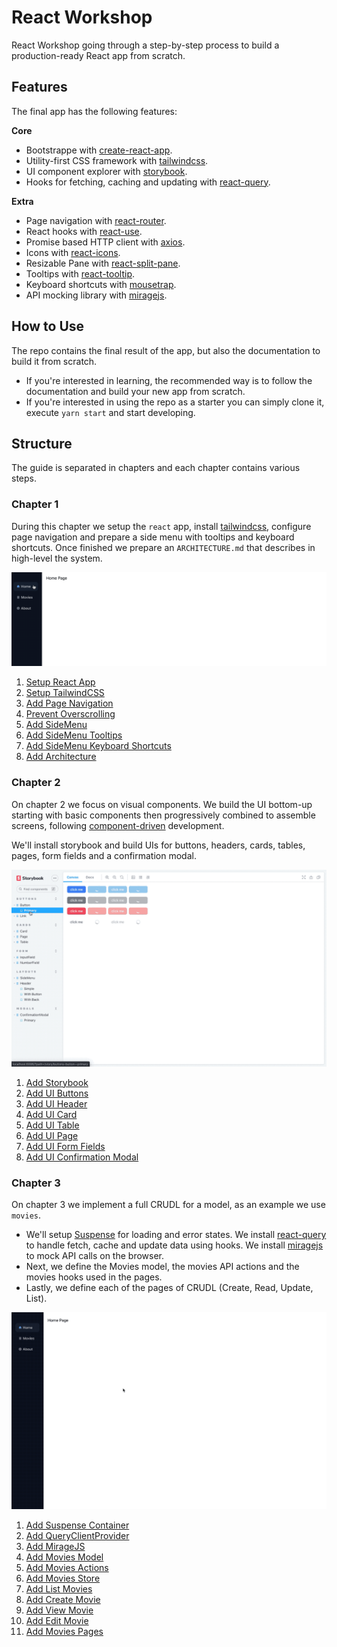 # React Workshop

React Workshop going through a step-by-step process to build a production-ready React app from scratch.

## Features

The final app has the following features:

**Core**
* Bootstrappe with [create-react-app].
* Utility-first CSS framework with [tailwindcss].
* UI component explorer with [storybook].
* Hooks for fetching, caching and updating with [react-query].

**Extra**
* Page navigation with [react-router].
* React hooks with [react-use].
* Promise based HTTP client with [axios].
* Icons with [react-icons].
* Resizable Pane with [react-split-pane].
* Tooltips with [react-tooltip].
* Keyboard shortcuts with [mousetrap].
* API mocking library with [miragejs].

[create-react-app]: https://github.com/facebook/create-react-app
[tailwindcss]: https://tailwindcss.com
[storybook]: https://storybook.js.org
[react-query]: https://react-query.tanstack.com
[react-router]: https://reactrouter.com/web/guides/quick-start
[react-use]: https://streamich.github.io/react-use
[axios]: https://github.com/axios/axios
[react-icons]: https://react-icons.github.io/react-icons
[react-split-pane]: https://github.com/tomkp/react-split-pane
[react-tooltip]: https://github.com/wwayne/react-tooltip
[mousetrap]: https://github.com/ccampbell/mousetrap
[miragejs]: https://miragejs.com/

## How to Use

The repo contains the final result of the app, but also the documentation to build it from scratch.

* If you're interested in learning, the recommended way is to follow the documentation and build your new app from scratch.
* If you're interested in using the repo as a starter you can simply clone it, execute `yarn start` and start developing.

## Structure

The guide is separated in chapters and each chapter contains various steps.

### Chapter 1

During this chapter we setup the `react` app, install [tailwindcss], configure page navigation and prepare a side menu with tooltips and keyboard shortcuts. Once finished we prepare an `ARCHITECTURE.md` that describes in high-level the system.

![Chapter 1 preview](doc/chapter-1/imgs/preview.gif)

1. [Setup React App](doc/chapter-1/1.setup-react-app.md)
2. [Setup TailwindCSS](doc/chapter-1/2.setup-tailwindcss.md)
3. [Add Page Navigation](doc/chapter-1/3.add-page-navigation.md)
4. [Prevent Overscrolling](doc/chapter-1/4.prevent-overscrolling.md)
5. [Add SideMenu](doc/chapter-1/5.add-sidemenu.md)
6. [Add SideMenu Tooltips](doc/chapter-1/6.add-sidemenu-tooltips.md)
7. [Add SideMenu Keyboard Shortcuts](doc/chapter-1/7.add-sidemenu-keyboard-shortcuts.md)
8. [Add Architecture](doc/chapter-1/8.add-architecture.md)

### Chapter 2

On chapter 2 we focus on visual components. We build the UI bottom-up starting with basic components then progressively combined to assemble screens, following [component-driven] development.

We'll install storybook and build UIs for buttons, headers, cards, tables, pages, form fields and a confirmation modal.

[component-driven]: https://www.componentdriven.org/

![Chapter 2 preview](doc/chapter-2/imgs/preview.gif)

1. [Add Storybook](doc/chapter-2/1.add-storybook.md)
2. [Add UI Buttons](doc/chapter-2/2.add-ui-buttons.md)
3. [Add UI Header](doc/chapter-2/3.add-ui-header.md)
4. [Add UI Card](doc/chapter-2/4.add-ui-card.md)
5. [Add UI Table](doc/chapter-2/5.add-ui-table.md)
6. [Add UI Page](doc/chapter-2/6.add-ui-page.md)
7. [Add UI Form Fields](doc/chapter-2/7.add-ui-form-fields.md)
8. [Add UI Confirmation Modal](doc/chapter-2/8.add-ui-confirmation-modal.md)

### Chapter 3

On chapter 3 we implement a full CRUDL for a model, as an example we use `movies`.

* We'll setup [Suspense] for loading and error states. We install [react-query] to handle fetch, cache and update data using hooks. We install [miragejs] to mock API calls on the browser.
* Next, we define the Movies model, the movies API actions and the movies hooks used in the pages.
* Lastly, we define each of the pages of CRUDL (Create, Read, Update, List).

[Suspense]: https://reactjs.org/docs/concurrent-mode-suspense.html

![Chapter 3 preview](doc/chapter-3/imgs/preview.gif)

1. [Add Suspense Container](doc/chapter-3/1.add-suspense-container.md)
2. [Add QueryClientProvider](doc/chapter-3/2.add-query-client-provider.md)
3. [Add MirageJS](doc/chapter-3/3.add-miragejs.md)
4. [Add Movies Model](doc/chapter-3/4.add-movies-model.md)
5. [Add Movies Actions](doc/chapter-3/5.add-movies-actions.md)
6. [Add Movies Store](doc/chapter-3/6.add-movies-store.md)
7. [Add List Movies](doc/chapter-3/7.add-list-movies.md)
8. [Add Create Movie](doc/chapter-3/8.add-create-movie.md)
9. [Add View Movie](doc/chapter-3/9.add-view-movie.md)
10. [Add Edit Movie](doc/chapter-3/10.add-edit-movie.md)
11. [Add Movies Pages](doc/chapter-3/11.add-movies-pages.md)
